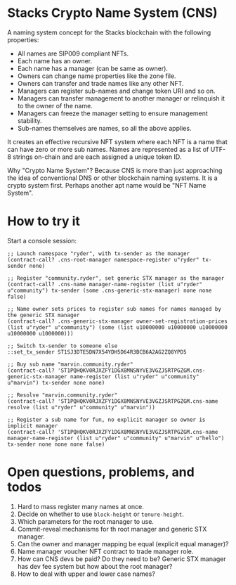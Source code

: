 # Stacks Crypto Name System (CNS)

A naming system concept for the Stacks blockchain with the following properties:

- All names are SIP009 compliant NFTs.
- Each name has an owner.
- Each name has a manager (can be same as owner).
- Owners can change name properties like the zone file.
- Owners can transfer and trade names like any other NFT.
- Managers can register sub-names and change token URI and so on.
- Managers can transfer management to another manager or relinquish it to the
  owner of the name.
- Managers can freeze the manager setting to ensure management stability.
- Sub-names themselves are names, so all the above applies.

It creates an effective recursive NFT system where each NFT is a name that can
have zero or more sub names. Names are represented as a list of UTF-8 strings
on-chain and are each assigned a unique token ID.

Why "Crypto Name System"? Because CNS is more than just approaching the idea
of conventional DNS or other blockchain naming systems. It is a crypto system
first. Perhaps another apt name would be "NFT Name System".

# How to try it

Start a console session:

```clarity
;; Launch namespace "ryder", with tx-sender as the manager
(contract-call? .cns-root-manager namespace-register u"ryder" tx-sender none)

;; Register "community.ryder", set generic STX manager as the manager
(contract-call? .cns-name manager-name-register (list u"ryder" u"community") tx-sender (some .cns-generic-stx-manager) none none false)

;; Name owner sets prices to register sub names for names managed by the generic STX manager
(contract-call? .cns-generic-stx-manager owner-set-registration-prices (list u"ryder" u"community") (some (list u10000000 u10000000 u10000000 u10000000 u1000000)))

;; Switch tx-sender to someone else
::set_tx_sender ST1SJ3DTE5DN7X54YDH5D64R3BCB6A2AG2ZQ8YPD5

;; Buy sub name "marvin.community.ryder"
(contract-call? 'ST1PQHQKV0RJXZFY1DGX8MNSNYVE3VGZJSRTPGZGM.cns-generic-stx-manager name-register (list u"ryder" u"community" u"marvin") tx-sender none none)

;; Resolve "marvin.community.ryder"
(contract-call? 'ST1PQHQKV0RJXZFY1DGX8MNSNYVE3VGZJSRTPGZGM.cns-name resolve (list u"ryder" u"community" u"marvin"))

;; Register a sub name for fun, no explicit manager so owner is implicit manager
(contract-call? 'ST1PQHQKV0RJXZFY1DGX8MNSNYVE3VGZJSRTPGZGM.cns-name manager-name-register (list u"ryder" u"community" u"marvin" u"hello") tx-sender none none none false)
```

# Open questions, problems, and todos

1. Hard to mass register many names at once.
2. Decide on whether to use `block-height` or `tenure-height`.
3. Which parameters for the root manager to use.
4. Commit-reveal mechanisms for th root manager and generic STX manager.
5. Can the owner and manager mapping be equal (explicit equal manager)?
6. Name manager voucher NFT contract to trade manager role.
7. How can CNS devs be paid? Do they need to be? Generic STX manager has dev
   fee system but how about the root manager?
8. How to deal with upper and lower case names?
